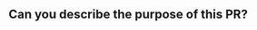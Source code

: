 <!--  Thanks for creating this pull request <3! -->

## Can you describe the purpose of this PR?

<!--  Add your description here. -->